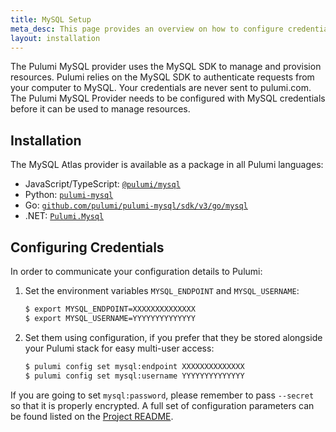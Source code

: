 ```yaml
---
title: MySQL Setup
meta_desc: This page provides an overview on how to configure credentials for the Pulumi MySQL Provider.
layout: installation
---
```


The Pulumi MySQL provider uses the MySQL SDK to manage and provision resources.
Pulumi relies on the MySQL SDK to authenticate requests from your computer to MySQL. Your credentials are never sent
to pulumi.com.
The Pulumi MySQL Provider needs to be configured with MySQL credentials
before it can be used to manage resources.

## Installation

The MySQL Atlas provider is available as a package in all Pulumi languages:

* JavaScript/TypeScript: [`@pulumi/mysql`](https://www.npmjs.com/package/@pulumi/mysql)
* Python: [`pulumi-mysql`](https://pypi.org/project/pulumi-mysql/)
* Go: [`github.com/pulumi/pulumi-mysql/sdk/v3/go/mysql`](https://github.com/pulumi/pulumi-mysql)
* .NET: [`Pulumi.Mysql`](https://www.nuget.org/packages/Pulumi.Mysql)


## Configuring Credentials

In order to communicate your configuration details to Pulumi:

1. Set the environment variables `MYSQL_ENDPOINT` and `MYSQL_USERNAME`:

    ```bash
    $ export MYSQL_ENDPOINT=XXXXXXXXXXXXXX
    $ export MYSQL_USERNAME=YYYYYYYYYYYYYY
    ```

1. Set them using configuration, if you prefer that they be stored alongside your Pulumi stack for easy multi-user access:

    ```bash
    $ pulumi config set mysql:endpoint XXXXXXXXXXXXXX
    $ pulumi config set mysql:username YYYYYYYYYYYYYY
    ```

If you are going to set `mysql:password`, please remember to pass `--secret` so that it is properly encrypted. A full set
of configuration parameters can be found listed on the [Project README](https://github.com/pulumi/pulumi-mysql/blob/master/README.md).

